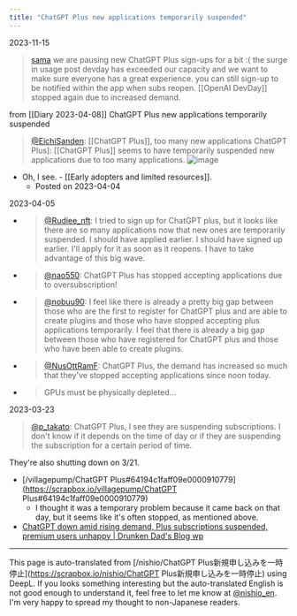 ```yaml
---
title: "ChatGPT Plus new applications temporarily suspended"
---
```


2023-11-15
> [sama](https://twitter.com/sama/status/1724626002595471740) we are pausing new ChatGPT Plus sign-ups for a bit :(
>  the surge in usage post devday has exceeded our capacity and we want to make sure everyone has a great experience.
>  you can still sign-up to be notified within the app when subs reopen.
[[OpenAI DevDay]] stopped again due to increased demand.

from  [[Diary 2023-04-08]]
ChatGPT Plus new applications temporarily suspended
> [@EichiSanden](https://twitter.com/eichisanden/status/1643072871567351809?s=46&t=gkSZtjGEtUZPO0JCzBxCBw): [[ChatGPT Plus]], too many new applications ChatGPT Plus]: [[ChatGPT Plus]] seems to have temporarily suspended new applications due to too many applications.
> ![image](https://pbs.twimg.com/media/Fs1d08maAAE5RgW.png)
- Oh, I see.
        - [[Early adopters and limited resources]].
    - Posted on 2023-04-04

2023-04-05
- > [@Rudiee_nft](https://twitter.com/Rudiee_nft/status/1643606053777735685): I tried to sign up for ChatGPT plus, but it looks like there are so many applications now that new ones are temporarily suspended. I should have applied earlier. I should have signed up earlier. I'll apply for it as soon as it reopens. I have to take advantage of this big wave.
- > [@nao550](https://twitter.com/nao550/status/1643500365164478464): ChatGPT Plus has stopped accepting applications due to oversubscription!
- > [@nobuu90](https://twitter.com/nobuu90/status/1643472211259592704?s=20): I feel like there is already a pretty big gap between those who are the first to register for ChatGPT plus and are able to create plugins and those who have stopped accepting plus applications temporarily. I feel that there is already a big gap between those who have registered for ChatGPT plus and those who have been able to create plugins.
- > [@NusOttRamF](https://twitter.com/NusOttRamF/status/1643550713287675904?s=20): ChatGPT Plus, the demand has increased so much that they've stopped accepting applications since noon today.
- > GPUs must be physically depleted...

2023-03-23
> [@p_takato](https://twitter.com/p_takato/status/1638589543833300992?s=20): ChatGPT Plus, I see they are suspending subscriptions. I don't know if it depends on the time of day or if they are suspending the subscription for a certain period of time.

They're also shutting down on 3/21.
- [/villagepump/ChatGPT Plus#64194c1faff09e0000910779](https://scrapbox.io/villagepump/ChatGPT Plus#64194c1faff09e0000910779)
    - I thought it was a temporary problem because it came back on that day, but it seems like it's often stopped, as mentioned above.
- [ChatGPT down amid rising demand, Plus subscriptions suspended, premium users unhappy | Drunken Dad's Blog wp](https://minatokobe.com/wp/it-information/post-88466.html)

---
This page is auto-translated from [/nishio/ChatGPT Plus新規申し込みを一時停止](https://scrapbox.io/nishio/ChatGPT Plus新規申し込みを一時停止) using DeepL. If you looks something interesting but the auto-translated English is not good enough to understand it, feel free to let me know at [@nishio_en](https://twitter.com/nishio_en). I'm very happy to spread my thought to non-Japanese readers.